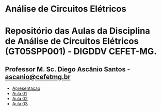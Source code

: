 # Análise de Circuitos Elétricos

# Repositório das Aulas da Disciplina de Análise de Circuitos Elétricos (GT05SPP001) - DIGDDV CEFET-MG.

## Professor M. Sc. Diego Ascânio Santos - ascanio@cefetmg.br

- [Apresentacao](https://diegoascanio.github.io/ace-apresentacao/)
- [Aula 01](https://diegoascanio.github.io/ace-aula-01/)
- [Aula 02](https://diegoascanio.github.io/ace-aula-02/)
- [Aula 03](https://diegoascanio.github.io/ace-aula-03/)
